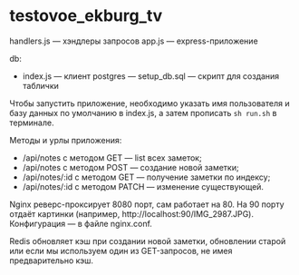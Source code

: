 # testovoe_ekburg_tv

handlers.js — хэндлеры запросов
app.js — express-приложение

db:
- index.js — клиент postgres
— setup_db.sql — скрипт для создания таблички

Чтобы запустить приложение, необходимо указать имя пользователя и базу данных по умолчанию в index.js, а затем прописать `sh run.sh` в терминале.

Методы и урлы приложения:
- /api/notes с методом GET — list всех заметок;
- /api/notes с методом POST — создание новой заметки;
- /api/notes/:id с методом GET — получение заметки по индексу;
- /api/notes/:id с методом PATCH — изменение существующей.

Nginx реверс-проксирует 8080 порт, сам работает на 80. На 90 порту отдаёт картинки (например, http://localhost:90/IMG_2987.JPG). Конфигурация — в файле nginx.conf.

Redis обновляет кэш при создании новой заметки, обновлении старой или если мы используем один из GET-запросов, не имея предварительно кэш.
